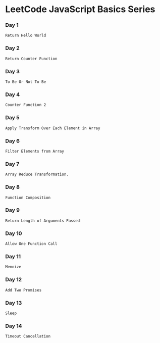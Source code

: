 # LeetCode JavaScript Basics Series

### Day 1

    Return Hello World

### Day 2

    Return Counter Function

### Day 3

    To Be Or Not To Be

### Day 4

    Counter Function 2

### Day 5

    Apply Transform Over Each Element in Array

### Day 6

    Filter Elements from Array

### Day 7

    Array Reduce Transformation.

### Day 8

    Function Composition

### Day 9

    Return Length of Arguments Passed

### Day 10

    Allow One Function Call

### Day 11

    Memoize

### Day 12

    Add Two Promises

### Day 13

    Sleep

### Day 14

    Timeout Cancellation